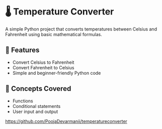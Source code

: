# 🌡️ Temperature Converter

A simple Python project that converts temperatures between Celsius and Fahrenheit using basic mathematical formulas.

## 🚀 Features
- Convert Celsius to Fahrenheit  
- Convert Fahrenheit to Celsius  
- Simple and beginner-friendly Python code  

## 🧠 Concepts Covered
- Functions  
- Conditional statements  
- User input and output  

https://github.com/PoojaDevarmanii/temperatureconverter

